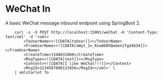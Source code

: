# WeChat In

A basic WeChat message inbound endpoint using SpringBoot 2.

```
	curl -s -X POST http://localhost:15001/weChat -H 'Content-Type: text/xml' -d '<xml>
		<ToUserName><![CDATA[toUser]]></ToUserName>
		<FromUserName><![CDATA[oWyt_1v_Knw6D0hQwGen1fgd4634]]></FromUserName>
		<CreateTime>1348831860</CreateTime>
		<MsgType><![CDATA[text]]></MsgType>
		<Content><![CDATA[I like WeChat!!!]]></Content>
		<MsgId>1234567890123456</MsgId></xml>' \
	| xmlstarlet fo
```

